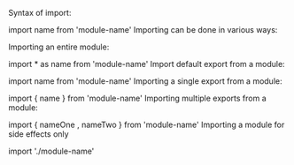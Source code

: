 Syntax of import:

import name from 'module-name'
Importing can be done in various ways:

Importing an entire module: 

import * as name from 'module-name'
Import default export from a module:

import name from 'module-name'
Importing a single export from a module:

import { name } from 'module-name'
Importing multiple exports from a module:

import { nameOne , nameTwo } from 'module-name'
Importing a module for side effects only

import './module-name'